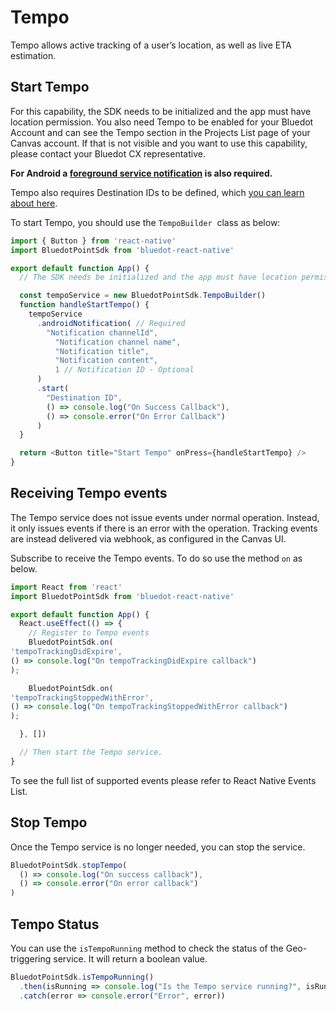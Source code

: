 Tempo
==================

Tempo allows active tracking of a user’s location, as well as live ETA estimation.

Start Tempo
-----------

For this capability, the SDK needs to be initialized and the app must have location permission. You also need Tempo to be enabled for your Bluedot Account and can see the Tempo section in the Projects List page of your Canvas account. If that is not visible and you want to use this capability, please contact your Bluedot CX representative. 

**For Android a [foreground service notification](../Android/Best%20Practices%20&%20Recommendations.md) is also required.**

Tempo also requires Destination IDs to be defined, which [you can learn about here](../../Tempo/Create%20your%20destinations.md).

To start Tempo, you should use the `TempoBuilder`  class as below:

```js
import { Button } from 'react-native'
import BluedotPointSdk from 'bluedot-react-native'

export default function App() {
  // The SDK needs be initialized and the app must have location permissions.

  const tempoService = new BluedotPointSdk.TempoBuilder()
  function handleStartTempo() {
    tempoService
      .androidNotification( // Required
        "Notification channelId",
          "Notification channel name",
          "Notification title",
          "Notification content",
          1 // Notification ID - Optional
      ) 
      .start(
        "Destination ID",
        () => console.log("On Success Callback"),
        () => console.error("On Error Callback")
      )
  }

  return <Button title="Start Tempo" onPress={handleStartTempo} />
}
```

Receiving Tempo events
----------------------

The Tempo service does not issue events under normal operation. Instead, it only issues events if there is an error with the operation. Tracking events are instead delivered via webhook, as configured in the Canvas UI.

Subscribe to receive the Tempo events. To do so use the method `on` as below. 

```js
import React from 'react'
import BluedotPointSdk from 'bluedot-react-native'

export default function App() {
  React.useEffect(() => {
    // Register to Tempo events
    BluedotPointSdk.on(
'tempoTrackingDidExpire', 
() => console.log("On tempoTrackingDidExpire callback")
);

    BluedotPointSdk.on(
'tempoTrackingStoppedWithError', 
() => console.log("On tempoTrackingStoppedWithError callback")
);

  }, [])

  // Then start the Tempo service.
}
```

To see the full list of supported events please refer to React Native Events List.

Stop Tempo
----------

Once the Tempo service is no longer needed, you can stop the service.

```js
BluedotPointSdk.stopTempo(
  () => console.log("On success callback"),
  () => console.error("On error callback")
)
```

Tempo Status
------------

You can use the `isTempoRunning` method to check the status of the Geo-triggering service. It will return a boolean value.

```js
BluedotPointSdk.isTempoRunning()
  .then(isRunning => console.log("Is the Tempo service running?", isRunning))
  .catch(error => console.error("Error", error))
```